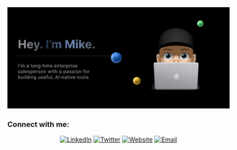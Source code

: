 <div align="center">
  <img src="harehimself.png" alt="HareHimself Profile"/>
</div>

### Connect with me:

<div align="center">

[![LinkedIn](https://img.shields.io/badge/LinkedIn-0077B5?style=for-the-badge&logo=linkedin&logoColor=white)](https://linkedin.com/in/mike-hare)
[![Twitter](https://img.shields.io/badge/Twitter-1DA1F2?style=for-the-badge&logo=twitter&logoColor=white)](https://twitter.com/harehimself)
[![Website](https://img.shields.io/badge/mikehare.io-4285F4?style=for-the-badge&logo=google-chrome&logoColor=white)](https://mikehare.io)
[![Email](https://img.shields.io/badge/Email-D14836?style=for-the-badge&logo=gmail&logoColor=white)](mailto:mike@mikehare.io)

</div>

<!--
**harehimself/harehimself** is a ✨ _special_ ✨ repository because its `README.md` (this file) appears on your GitHub profile.

Here are some ideas to get you started:

- 🔭 I’m currently working on ...
- 🌱 I’m currently learning ...
- 👯 I’m looking to collaborate on ...
- 🤔 I’m looking for help with ...
- 💬 Ask me about ...
- 📫 How to reach me: ...
- 😄 Pronouns: ...
- ⚡ Fun fact: ...
-->
